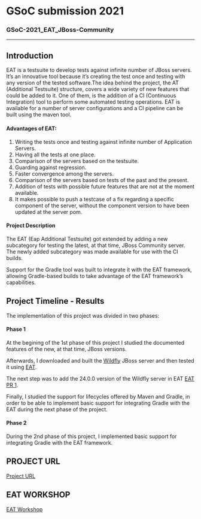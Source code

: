 GSoC submission 2021
===================

### GSoC-2021_EAT_JBoss-Community

----------

Introduction
-------------

EAT is a testsuite to develop tests against infinite number of JBoss servers. It’s an innovative tool because it’s creating the test once and testing with any version of the tested software.The idea behind the project, the AT (Additional Testsuite) structure, covers a wide variety of new features that could be added to it. One of them, is the addition of a CI (Continuous Integration) tool to perform some automated testing operations. EAT is available for a number of server configurations and a CI pipeline can be built using the maven tool.


#### Advantages of EAT:

1. Writing the tests once and testing against infinite number of Application Servers.
2. Having all the tests at one place.
3. Comparison of the servers based on the testsuite.
4. Guarding against regression.
5. Faster convergence among the servers.
6. Comparison of the servers based on tests of the past and the present.
7. Addition of tests with possible future features that are not at the moment available.
8. It makes possible to push a testcase of a fix regarding a specific component of the server, without the component version to have been updated at the server pom.


#### Project Description

The EAT (Eap Additional Testsuite) got extended by adding a new subcategory for testing the latest, at that time, JBoss Community server. The newly added subcategory was made available for use with the CI builds.

Support for the Gradle tool was built to integrate it with the EAT framework, allowing Gradle-based builds to take advantage of the EAT framework’s capabilities.



Project Timeline - Results
------------------------------

The implementation of this project was divided in two phases:

#### Phase 1

At the begining of the 1st phase of this project I studied the documented features of the new, at that time, JBoss versions. 

Afterwards, I downloaded and built the [Wildfly](https://github.com/wildfly/wildfly) JBoss server and then tested it using [EAT](https://github.com/EAT-JBCOMMUNITY/EAT).

The next step was to add the 24.0.0 version of the Wildfly server in EAT [EAT PR 1](https://github.com/EAT-JBCOMMUNITY/EAT/pull/159).

Finally, I studied the support for lifecycles offered by Maven and Gradle, in order to be able to implement basic support for integrating Gradle with the EAT during the next phase of the project.


#### Phase 2

During the 2nd phase of this project, I implemented basic support for integrating Gradle with the EAT framework.


PROJECT URL
----------------------------
[Project URL](https://github.com/EAT-JBCOMMUNITY/EAT)

EAT WORKSHOP
----------------------------
[EAT Workshop](https://www.dropbox.com/s/bebhyd1iz7cg1i2/EAT_WORKSHOP.odt?dl=0)
